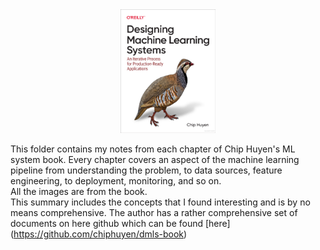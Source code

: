   <center>
    <img src="images/book_cover.png" width="30%" alt="latency and throughput" title="latency_vs_throughput">
  </center>

  This folder contains my notes from each chapter of Chip Huyen's ML system book. Every chapter covers an aspect of the machine learning pipeline from understanding the problem, to data sources, feature engineering, to deployment, monitoring, and so on.   
  All the images are from the book.    
  This summary includes the concepts that I found interesting and is by no means comprehensive. The author has a rather comprehensive set of documents on here github which can be found [here] (https://github.com/chiphuyen/dmls-book)